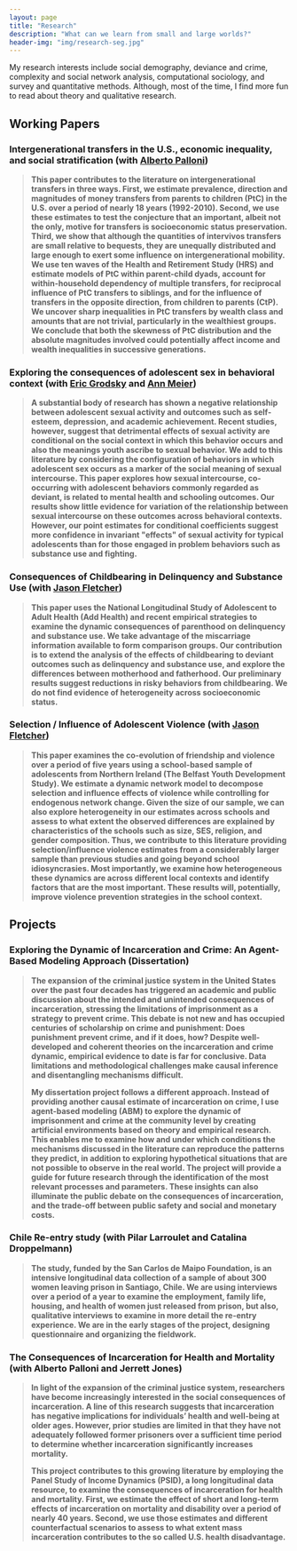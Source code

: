 ```yaml
---
layout: page
title: "Research"
description: "What can we learn from small and large worlds?"
header-img: "img/research-seg.jpg"
---
```


<p>My research interests include social demography, deviance and crime,  complexity and social network analysis, computational sociology, and survey and quantitative methods. Although, most of the time, I find more fun to read about theory and qualitative research.</p>


<h2 class="section-heading">Working Papers</h2>

<b> 

### Intergenerational transfers in the U.S., economic inequality, and social stratification (with [Alberto Palloni](https://www.ssc.wisc.edu/soc/faculty/show-person.php?person_id=38))

<blockquote>This paper contributes to the literature on intergenerational transfers in three ways. First, we estimate prevalence, direction and magnitudes of money transfers from parents to children (PtC) in the U.S. over a period of nearly 18 years (1992-2010). Second, we use these estimates to test the conjecture that an important, albeit not the only, motive for transfers is socioeconomic status preservation. Third, we show that although the quantities of intervivos transfers are small relative to bequests, they are unequally distributed and large enough to exert some influence on intergenerational mobility. We use ten waves of the Health and Retirement Study (HRS) and estimate models of PtC within parent-child dyads, account for within-household dependency of multiple transfers, for reciprocal influence of PtC transfers to siblings, and for the influence of transfers in the opposite direction, from children to parents (CtP). We uncover sharp inequalities in PtC transfers by wealth class and amounts that are not trivial, particularly in the wealthiest groups. We conclude that both the skewness of PtC distribution and the absolute magnitudes involved could potentially affect income and wealth inequalities in successive generations.</blockquote>
<b>


### Exploring the consequences of adolescent sex in behavioral context (with [Eric Grodsky](http://ssc.wisc.edu/soc/faculty/show-person.php?person_id=859) and [Ann Meier](http://www.soc.umn.edu/~meierann/))

<blockquote>A substantial body of research has shown a negative relationship between adolescent sexual activity and outcomes such as self-esteem, depression, and academic achievement. Recent studies, however, suggest that detrimental effects of sexual activity are conditional on the social context in which this behavior occurs and also the meanings youth ascribe to sexual behavior. We add to this literature by considering the configuration of behaviors in which adolescent sex occurs as a marker of the social meaning of sexual intercourse. This paper explores how sexual intercourse, co-occurring with adolescent behaviors commonly regarded as deviant, is related to mental health and schooling outcomes. Our results show little evidence for variation of the relationship between sexual intercourse on these outcomes across behavioral contexts. However, our point estimates for conditional coefficients suggest more confidence in invariant "effects" of sexual activity for typical adolescents than for those engaged in problem behaviors such as substance use and fighting.</blockquote>

### Consequences of Childbearing in Delinquency and Substance Use (with [Jason Fletcher](https://www.lafollette.wisc.edu/faculty-staff/faculty/jason-fletcher))

<blockquote> This paper uses the National Longitudinal Study of Adolescent to Adult Health (Add Health) and recent empirical strategies to examine the dynamic consequences of parenthood on delinquency and substance use. We take advantage of the miscarriage information available to form comparison groups. Our contribution is to extend the analysis of the effects of childbearing to deviant outcomes such as delinquency and substance use, and explore the  differences between motherhood and fatherhood. Our preliminary results suggest reductions in risky behaviors from childbearing. We do not find evidence of heterogeneity across socioeconomic status.</blockquote>

<b>


### Selection / Influence of Adolescent Violence (with [Jason Fletcher](https://www.lafollette.wisc.edu/faculty-staff/faculty/jason-fletcher))

<blockquote>This paper examines the co-evolution of friendship and violence over a period of five years using a school-based sample of adolescents from Northern Ireland (The Belfast Youth Development Study).  We estimate a dynamic network model to decompose selection and influence effects of violence while controlling for endogenous network change. Given the size of our sample, we can also explore heterogeneity in our estimates across schools and assess to what extent the observed differences are explained by characteristics of the schools such as size, SES, religion, and gender composition. Thus, we contribute to this literature providing selection/influence violence estimates from a considerably larger sample than previous studies and going beyond school idiosyncrasies. Most importantly, we examine how heterogeneous these dynamics are across different local contexts and identify factors that are the most important. These results will, potentially, improve violence prevention strategies in the school context. </blockquote>  

<b>

<h2 class="section-heading">Projects</h2>

<b>

### Exploring the Dynamic of Incarceration and Crime: An Agent-Based Modeling Approach (Dissertation)

<blockquote>The expansion of the criminal justice system in the United States over the past four decades has triggered an academic and public discussion about the intended and unintended consequences of incarceration, stressing the limitations of imprisonment as a strategy to prevent crime. This debate is not new and has occupied centuries of scholarship on crime and punishment: Does punishment prevent crime, and if it does, how? Despite well-developed and coherent theories on the incarceration and crime dynamic, empirical evidence to date is far for conclusive. Data limitations and methodological challenges make causal inference and disentangling mechanisms difficult. 

My dissertation project follows a different approach. Instead of providing another causal estimate of incarceration on crime, I use agent-based modeling (ABM) to explore the dynamic of imprisonment and crime at the community level by creating artificial environments based on theory and empirical research. This enables me to examine how and under which conditions the mechanisms discussed in the literature can reproduce the patterns they predict, in addition to exploring hypothetical situations that are not possible to observe in the real world. The project will provide a guide for future research through the identification of the most relevant processes and parameters. These insights can also illuminate the public debate on the consequences of incarceration, and the trade-off between public safety and social and monetary costs.</blockquote>

<b>

### Chile Re-entry study (with Pilar Larroulet and Catalina Droppelmann)

<blockquote>The study, funded by the San Carlos de Maipo Foundation, is an intensive longitudinal data collection of a sample of about 300  women leaving prison in Santiago, Chile. We are using interviews over a period of a year to examine the employment, family life, housing, and health of women just released from prison, but also, qualitative interviews to examine in more detail the re-entry experience. We are in the early stages of the project, designing questionnaire and organizing the fieldwork. </blockquote>


<b>

### The Consequences of Incarceration for Health and Mortality (with Alberto Palloni and Jerrett Jones)


<blockquote>In light of the expansion of the criminal justice system, researchers have become increasingly interested in the social consequences of incarceration. A line of this research suggests that incarceration has negative implications for individuals’ health and well-being at older ages. However, prior studies are limited in that they have not adequately followed former prisoners over a sufficient time period to determine whether incarceration significantly increases mortality. 

This project contributes to this growing literature by employing the Panel Study of Income Dynamics (PSID), a long longitudinal data resource, to examine the consequences of incarceration for health and mortality. First, we estimate the effect of short and long-term effects of incarceration on mortality and disability over a period of nearly 40 years. Second, we use those estimates and different counterfactual scenarios to assess to what extent mass incarceration contributes to the so called U.S. health disadvantage.</blockquote>

